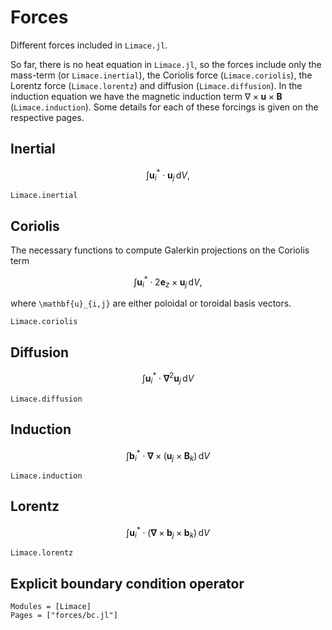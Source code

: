 # Forces

Different forces included in `Limace.jl`. 

So far, there is no heat equation in `Limace.jl`, so the forces include only the mass-term (or `Limace.inertial`), the Coriolis force (`Limace.coriolis`), the Lorentz force (`Limace.lorentz`) and diffusion (`Limace.diffusion`). 
In the induction equation we have the magnetic induction term $\nabla\times\mathbf{u}\times\mathbf{B}$ (`Limace.induction`). Some details for each of these forcings is given on the respective pages.

## Inertial

```math
\int \mathbf{u}_i^* \cdot \mathbf{u}_j\,\mathrm{d}V,
```

```@docs 
Limace.inertial
```

## Coriolis

The necessary functions to compute Galerkin projections on the Coriolis term

```math
\int \mathbf{u}_i^* \cdot 2\mathbf{e}_z\times\mathbf{u}_j\,\mathrm{d}V,
```

where ``\mathbf{u}_{i,j}`` are either poloidal or toroidal basis vectors.

```@docs
Limace.coriolis
```

## Diffusion 

```math
\int \mathbf{u}_i^* \cdot \boldsymbol{\nabla}^2\mathbf{u}_j\,\mathrm{d}V
```

```@docs
Limace.diffusion
```

## Induction

```math
\int \mathbf{b}_i^* \cdot \boldsymbol{\nabla}\times\left(\mathbf{u}_j\times\mathbf{B}_k\right)\,\mathrm{d}V
```

```@docs
Limace.induction
```

## Lorentz

```math
\int \mathbf{u}_i^* \cdot \left(\boldsymbol{\nabla}\times\mathbf{b}_j\times\mathbf{b}_k\right)\,\mathrm{d}V
```

```@docs
Limace.lorentz
```


## Explicit boundary condition operator

```@autodocs
Modules = [Limace]
Pages = ["forces/bc.jl"]
```